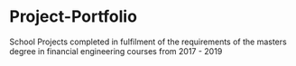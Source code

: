 # Project-Portfolio
School Projects completed in fulfilment of the requirements of the masters degree in financial engineering courses from 2017 - 2019

